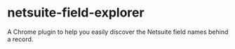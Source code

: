 # netsuite-field-explorer
A Chrome plugin to help you easily discover the Netsuite field names behind a record.

